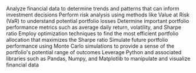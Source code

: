 Analyze financial data to determine trends and patterns that can inform investment decisions
Perform risk analysis using methods like Value at Risk (VaR) to understand potential portfolio losses
Determine important portfolio performance metrics such as average daily return, volatility, and Sharpe ratio
Employ optimization techniques to find the most efficient portfolio allocation that maximizes the Sharpe ratio
Simulate future portfolio performance using Monte Carlo simulations to provide a sense of the portfolio's potential range of outcomes
Leverage Python and associated libraries such as Pandas, Numpy, and Matplotlib to manipulate and visualize financial data
